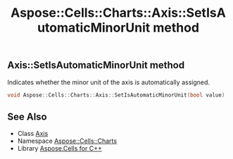﻿---
title: Aspose::Cells::Charts::Axis::SetIsAutomaticMinorUnit method
linktitle: SetIsAutomaticMinorUnit
second_title: Aspose.Cells for C++ API Reference
description: 'Aspose::Cells::Charts::Axis::SetIsAutomaticMinorUnit method. Indicates whether the minor unit of the axis is automatically assigned in C++.'
type: docs
weight: 1600
url: /cpp/aspose.cells.charts/axis/setisautomaticminorunit/
---
## Axis::SetIsAutomaticMinorUnit method


Indicates whether the minor unit of the axis is automatically assigned.

```cpp
void Aspose::Cells::Charts::Axis::SetIsAutomaticMinorUnit(bool value)
```

## See Also

* Class [Axis](../)
* Namespace [Aspose::Cells::Charts](../../)
* Library [Aspose.Cells for C++](../../../)
